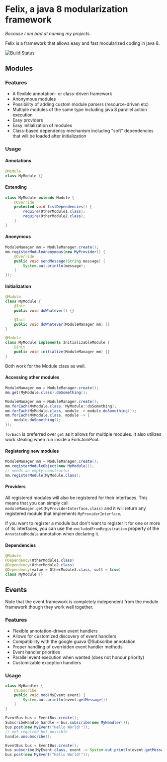 Felix, a java 8 modularization framework
========================================

*Because I am bad at naming my projects.*

Felix is a framework that allows easy and fast modularized coding in java 8.

[![Build Status](http://ci.yawk.at/job/Felix/badge/icon)](http://ci.yawk.at/job/Felix/)

Modules
-------

### Features

- A flexible annotation- or class-driven framework
- Anonymous modules
- Possibility of adding custom module parsers (resource-driven etc)
- Multiple modules of the same type including java 8 parallel action execution
- Easy providers
- Easy initialization of modules
- Class-based dependency mechanism including "soft" dependencies that will be loaded after initialization

### Usage

#### Annotations

```Java
@Module
class MyModule {}
```

#### Extending

```Java
class MyModule extends Module {
    @Override
    protected void listDependencies() {
        require(OtherModule1.class);
        require(OtherModule2.class);
    }
}
```

#### Anonymous

```Java
ModuleManager mm = ModuleManager.create();
mm.registerModuleAnonymous(new MyProvider() {
    @Override
    public void sendMessage(String message) {
        System.out.println(message);
    }
});
```

#### Initialization

```Java
@Module
class MyModule {
    @Init
    public void doWhatever() {}

    @Init
    public void doWhatever(ModuleManager mm) {}
}
```

```Java
@Module
class MyModule implements InitializableModule {
    @Init
    public void initialize(ModuleManager mm) {}
}
```

Both work for the Module class as well.

#### Accessing other modules

```Java
ModuleManager mm = ModuleManager.create();
mm.get(MyModule.class).doSomething();
```

```Java
ModuleManager mm = ModuleManager.create();
mm.forEach(MyModule.class, MyModule::doSomething);
mm.forEach(MyModule.class, module -> module.doSomething());
mm.forEach(MyModule.class, module -> {
    module.doSomething();
});
```

`forEach` is preferred over `get` as it allows for multiple modules. It also utilizes work stealing when run inside a
 ForkJoinPool.

#### Registering new modules

```Java
ModuleManager mm = ModuleManager.create();
mm.registerModuleObject(new MyModule());
// needs an empty constructor
mm.registerModule(MyModule.class);
```

#### Providers

All registered modules will also be registered for their interfaces. This means that you can simply call
`moduleManager.get(MyProviderInterface.class)` and it will return any registered module that implements
`MyProviderInterface`.

If you want to register a module but don't want to register it for one or more of its interfaces,
you can use the `excludedFromRegistration` property of the `AnnotatedModule` annotation when declaring it.

#### Dependencies

```Java
@Module
@Dependency(OtherModule1.class)
@Dependency(OtherModule2.class)
@Dependency(value = OtherModule3.class, soft = true)
class MyModule {}
```

Events
------

Note that the event framework is completely independent from the module framework though they work well together.

### Features

- Flexible annotation-driven event handlers
- Allows for customized discovery of event handlers
- Compatibility with the google guava @Subscribe annotation
- Proper handling of overridden event handler methods
- Event handler priorities
- Parallel event execution when wanted (does not honour priority)
- Customizable exception handlers

### Usage

```Java
class MyHandler {
    @Subscribe
    public void moo(MyEvent event) {
        System.out.println(event.getMessage())
    }
}

EventBus bus = EventBus.create();
SubscribeHandle handle = bus.subscribe(new MyHandler());
bus.post(new MyEvent("Hello World!"));
// not required but possible
handle.unsubscribe();
```

```Java
EventBus bus = EventBus.create();
bus.subscribe(MyEvent.class, event -> System.out.println(event.getMessage()));
bus.post(new MyEvent("Hello World!"));
```
